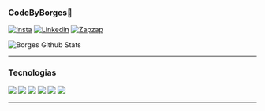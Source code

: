 
### CodeByBorges👻

[![Insta](https://img.shields.io/badge/Instagram-E4405F?style=for-the-badge&logo=instagram&logoColor=white)](https://www.instagram.com/codebyborges/profilecard/?igsh=MWozZHdlMThiZms0cg==)
[![Linkedin](https://img.shields.io/badge/LinkedIn-0077B5?style=for-the-badge&logo=linkedin&logoColor=white)](https://www.linkedin.com/in/alisson-borges-3314402b7?utm_source=share&utm_campaign=share_via&utm_content=profile&utm_medium=ios_app)
[![Zapzap](https://img.shields.io/badge/WhatsApp-25D366?style=for-the-badge&logo=whatsapp&logoColor=white)](https://wa.me/19991064550)



![Borges Github Stats](https://github-readme-stats.vercel.app/api/top-langs/?username=CodeByBorges&hide_progress=true)
<hr>


### Tecnologias

<div style="display:inline">
 <img src="https://img.shields.io/badge/HTML5-E34F26?style=for-the-badge&logo=html5&logoColor=white">
  <img src="https://img.shields.io/badge/Python-3776AB?style=for-the-badge&logo=python&logoColor=white">
   <img src="https://img.shields.io/badge/CSS3-1572B6?style=for-the-badge&logo=css3&logoColor=white">
    <img src="https://img.shields.io/badge/JavaScript-F7DF1E?style=for-the-badge&logo=javascript&logoColor=black">
    <img src="https://img.shields.io/badge/Node.js-43853D?style=for-the-badge&logo=node.js&logoColor=white">
 <img src="https://img.shields.io/badge/Angular-DD0031?style=for-the-badge&logo=angular&logoColor=white">
    <hr>


</div>
